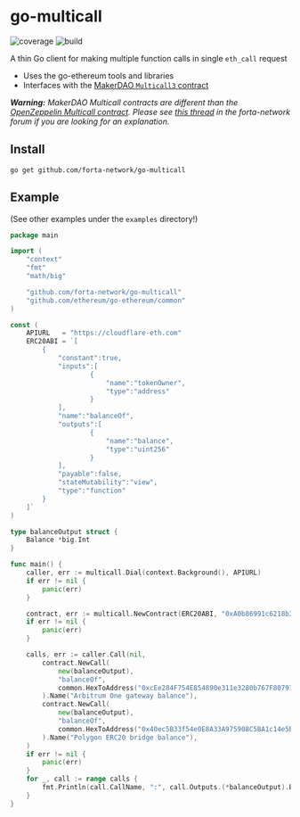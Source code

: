 # go-multicall
![coverage](https://img.shields.io/badge/coverage-86.4%25-brightgreen)
![build](https://github.com/forta-network/go-multicall/actions/workflows/build.yml/badge.svg)

A thin Go client for making multiple function calls in single `eth_call` request

- Uses the go-ethereum tools and libraries
- Interfaces with the [MakerDAO `Multicall3` contract](https://github.com/mds1/multicall)

_**Warning:** MakerDAO Multicall contracts are different than the [OpenZeppelin Multicall contract](https://github.com/OpenZeppelin/openzeppelin-contracts/blob/master/contracts/utils/Multicall.sol). Please see [this thread](https://forum.openzeppelin.com/t/multicall-by-oz-and-makerdao-has-a-difference/9350) in the forta-network forum if you are looking for an explanation._

## Install

```
go get github.com/forta-network/go-multicall
```

## Example

(See other examples under the `examples` directory!)

```go
package main

import (
	"context"
	"fmt"
	"math/big"

	"github.com/forta-network/go-multicall"
	"github.com/ethereum/go-ethereum/common"
)

const (
	APIURL   = "https://cloudflare-eth.com"
	ERC20ABI = `[
		{
			"constant":true,
			"inputs":[
					{
						"name":"tokenOwner",
						"type":"address"
					}
			],
			"name":"balanceOf",
			"outputs":[
					{
						"name":"balance",
						"type":"uint256"
					}
			],
			"payable":false,
			"stateMutability":"view",
			"type":"function"
		}
	]`
)

type balanceOutput struct {
	Balance *big.Int
}

func main() {
	caller, err := multicall.Dial(context.Background(), APIURL)
	if err != nil {
		panic(err)
	}

	contract, err := multicall.NewContract(ERC20ABI, "0xA0b86991c6218b36c1d19D4a2e9Eb0cE3606eB48")
	if err != nil {
		panic(err)
	}

	calls, err := caller.Call(nil,
		contract.NewCall(
			new(balanceOutput),
			"balanceOf",
			common.HexToAddress("0xcEe284F754E854890e311e3280b767F80797180d"), // Arbitrum One gateway
		).Name("Arbitrum One gateway balance"),
		contract.NewCall(
			new(balanceOutput),
			"balanceOf",
			common.HexToAddress("0x40ec5B33f54e0E8A33A975908C5BA1c14e5BbbDf"), // Polygon ERC20 bridge
		).Name("Polygon ERC20 bridge balance"),
	)
	if err != nil {
		panic(err)
	}
	for _, call := range calls {
		fmt.Println(call.CallName, ":", call.Outputs.(*balanceOutput).Balance)
	}
}
```
